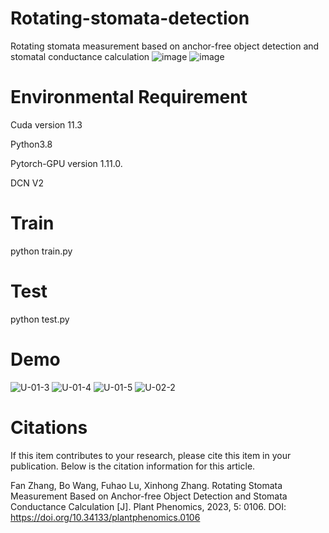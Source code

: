 # Rotating-stomata-detection
Rotating stomata measurement based on anchor-free object detection and stomatal conductance calculation
![image](https://github.com/sswangbo159357/Rotating-stomata-detection/assets/33287682/c2b01b9a-f1c5-45e4-a48b-f150c1b23cc7)
![image](https://github.com/sswangbo159357/Rotating-stomata-detection/assets/33287682/4c65722d-09e7-47ca-ba27-06191c49d1c0)



# Environmental Requirement
Cuda version 11.3

Python3.8

Pytorch-GPU version 1.11.0.

DCN V2

# Train
python train.py

# Test
python test.py

# Demo

![U-01-3](https://user-images.githubusercontent.com/33287682/237013693-6a689005-c98d-423e-98b5-bc337fcba68d.jpg)
![U-01-4](https://user-images.githubusercontent.com/33287682/237013719-04f77009-3348-4ab6-94b2-eafe31fbfd41.jpg)
![U-01-5](https://user-images.githubusercontent.com/33287682/237013750-a8e82dc3-b8ae-4cc7-8609-29cf38cc218d.jpg)
![U-02-2](https://user-images.githubusercontent.com/33287682/237013815-9672a3fa-7755-44e3-92dd-ac86ae01b8a1.jpg)


# Citations

If this item contributes to your research, please cite this item in your publication. Below is the citation information for this article.              



Fan Zhang, Bo Wang, Fuhao Lu, Xinhong Zhang. Rotating Stomata Measurement Based on Anchor-free Object Detection and Stomata Conductance Calculation [J]. Plant Phenomics, 2023, 5: 0106. DOI: https://doi.org/10.34133/plantphenomics.0106
